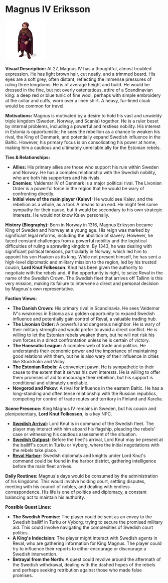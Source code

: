 # Magnus IV Eriksson

![alt text](image-7.png)

**Visual Description:**
At 27, Magnus IV has a thoughtful, almost troubled expression. He has light brown hair, cut neatly, and a trimmed beard. His eyes are a soft grey, often distant, reflecting the immense pressures of ruling three kingdoms. He is of average height and build. He would be dressed in the fine, but not overly ostentatious, attire of a Scandinavian king: a deep red or blue tunic of fine wool, perhaps with simple embroidery at the collar and cuffs, worn over a linen shirt. A heavy, fur-lined cloak would be common for travel.

**Motivations:**
Magnus is motivated by a desire to hold his vast and unwieldy triple kingdom (Sweden, Norway, and Scania) together. He is a ruler beset by internal problems, including a powerful and restless nobility. His interest in Estonia is opportunistic; he sees the rebellion as a chance to weaken his rival, the King of Denmark, and potentially expand Swedish influence in the Baltic. However, his primary focus is on consolidating his power at home, making him a cautious and ultimately unreliable ally for the Estonian rebels.

**Ties & Relationships:**
*   **Allies:** His primary allies are those who support his rule within Sweden and Norway. He has a complex relationship with the Swedish nobility, who are both his supporters and his rivals.
*   **Enemies:** Valdemar IV of Denmark is a major political rival. The Livonian Order is a powerful force in the region that he would be wary of confronting directly.
*   **Initial view of the main player (Kalev):** He would see Kalev, and the rebellion as a whole, as a tool. A means to an end. He might feel some sympathy for their cause, but it would be secondary to his own strategic interests. He would not know Kalev personally.

**History (Biography):**
Born in Norway in 1316, Magnus Eriksson became King of Sweden and Norway at a young age. His reign was marked by significant legal reforms, including the abolition of slavery. However, he faced constant challenges from a powerful nobility and the logistical difficulties of ruling a sprawling kingdom. By 1343, he was dealing with significant political tensions, particularly in Norway, which led him to appoint his son Haakon as its king. While not present himself, he has sent a high-level diplomatic and military mission to the region, led by his trusted cousin, **Lord Knut Folkesson**. Knut has been given the authority to negotiate with the rebels and, if the opportunity is right, to seize Reval in the name of the Swedish Crown. The Swedish fleet that arrives off Tallinn is this very mission, making its failure to intervene a direct and personal decision by Magnus's own representative.

**Faction Views:**
*   **The Danish Crown:** His primary rival in Scandinavia. He sees Valdemar IV's weakness in Estonia as a golden opportunity to expand Swedish influence and potentially gain control of Reval, a valuable trading hub.
*   **The Livonian Order:** A powerful and dangerous neighbor. He is wary of their military strength and would prefer to avoid a direct conflict. He is willing to let the Estonian rebels weaken them, but he will not risk his own forces in a direct confrontation unless he is certain of victory.
*   **The Hanseatic League:** A complex web of trade and politics. He understands their economic power and the importance of maintaining good relations with them, but he is also wary of their influence in cities like Stockholm and Visby.
*   **The Estonian Rebels:** A convenient pawn. He is sympathetic to their cause to the extent that it serves his own interests. He is willing to offer them promises of aid to encourage their rebellion, but his support is conditional and ultimately unreliable.
*   **Novgorod and Pskov:** A rival for influence in the eastern Baltic. He has a long-standing and often tense relationship with the Russian republics, competing for control of trade routes and territory in Finland and Karelia.

**Scene Presence:**
King Magnus IV remains in Sweden, but his cousin and plenipotentiary, **Lord Knut Folkesson**, is a key NPC.
*   **[Swedish Arrival](../../scenes/events/swedish_arrival.md):** Lord Knut is in command of the Swedish fleet. The player may interact with him aboard his flagship, pleading the rebels' case or witnessing his cautious assessment of the situation.
*   **[Swedish Outpost](../../scenes/events/swedish_outpost.md):** Before the fleet's arrival, Lord Knut may be present at the bailiff's court in Turku or Vyborg, where the initial negotiations with the rebels take place.
*   **[Reval Harbor](../../scenes/revel_north_oleviste/harbor.md):** Swedish diplomats and knights under Lord Knut's command could be found in the harbor district, gathering intelligence before the main fleet arrives.

**Daily Routines:**
Magnus's days would be consumed by the administration of his kingdoms. This would involve holding court, settling disputes, meeting with his council of nobles, and dealing with endless correspondence. His life is one of politics and diplomacy, a constant balancing act to maintain his authority.

**Possible Quest Lines:**
*   **The Swedish Promise:** The player could be sent as an envoy to the Swedish bailiff in Turku or Vyborg, trying to secure the promised military aid. This could involve navigating the complexities of Swedish court politics.
*   **A King's Indecision:** The player might interact with Swedish agents in Reval, who are gathering information for King Magnus. The player could try to influence their reports to either encourage or discourage a Swedish intervention.
*   **Betrayal from the North:** A quest could revolve around the aftermath of the Swedish withdrawal, dealing with the dashed hopes of the rebels and perhaps seeking retribution against those who made false promises.
